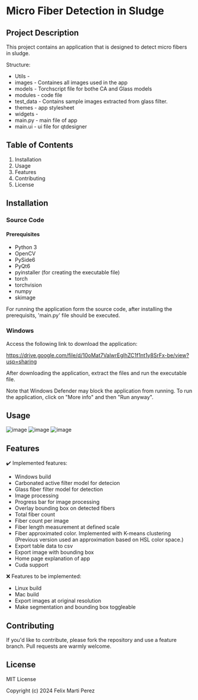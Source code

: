 # Micro Fiber Detection in Sludge

## Project Description

This project contains an application that is designed to detect micro fibers in sludge.

Structure:

- Utils -
- images - Containes all images used in the app
- models - Torchscript file for bothe CA and Glass models
- modules - code file
- test_data - Contains sample images extracted from glass filter.
- themes - app stylesheet
- widgets -
- main.py - main file of app
- main.ui - ui file for qtdesigner

## Table of Contents

1. Installation
2. Usage
3. Features
4. Contributing
5. License

## Installation

### Source Code

#### Prerequisites

- Python 3
- OpenCV
- PySide6
- PyQt6
- pyinstaller (for creating the executable file)
- torch
- torchvision
- numpy
- skimage

For running the application form the source code, after installing the prerequisits, 'main.py' file should be executed.

### Windows

Access the following link to download the application:

https://drive.google.com/file/d/10oMat7ValwrEglhZC1f1nt1y8SrFx-be/view?usp=sharing

After downloading the application, extract the files and run the executable file.

Note that Windows Defender may block the application from running. To run the application, click on "More info" and then "Run anyway".

## Usage

![image](https://github.com/femartip/Detection_Microfibers_APP/assets/99536660/81a4f3b7-5168-4983-8f10-b1a74572c697)
![image](https://github.com/femartip/Detection_Microfibers_APP/assets/99536660/40a2f57d-9ecd-44fa-8a2d-1fed463c2fa8)
![image](https://github.com/femartip/Detection_Microfibers_APP/assets/99536660/6c09ec44-6b27-4db6-b2e5-539f861d8c17)

## Features

✔️ Implemented features:

- Windows build
- Carbonated active filter model for detecion
- Glass fiber filter model for detection
- Image processing
- Progress bar for image processing
- Overlay bounding box on detected fibers
- Total fiber count
- Fiber count per image
- Fiber length measurement at defined scale
- Fiber approximated color. Implemented with K-means clustering (Previous version used an approximation based on HSL color space.)
- Export table data to csv
- Export image with bounding box
- Home page explanation of app
- Cuda support

❌ Features to be implemented:

- Linux build
- Mac build
- Export images at original resolution
- Make segmentation and bounding box toggleable

## Contributing

If you'd like to contribute, please fork the repository and use a feature branch. Pull requests are warmly welcome.

## License

MIT License

Copyright (c) 2024 Felix Marti Perez
